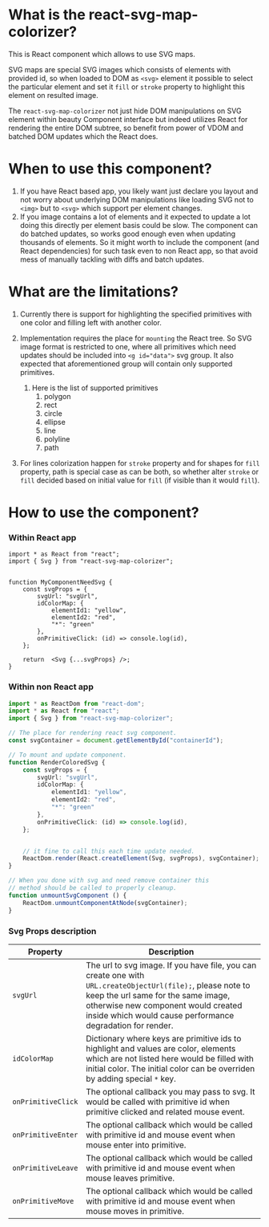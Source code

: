 # What is the react-svg-map-colorizer?
This is React component which allows to use SVG maps. 

SVG maps are special SVG images which consists of elements with provided id, so when loaded to DOM as `<svg>` element it possible to select the particular element and set it `fill` or `stroke` property to highlight this element on resulted image.

The `react-svg-map-colorizer` not just hide DOM manipulations on SVG element within beauty Component interface but indeed utilizes React for rendering the entire DOM subtree, so benefit from power of VDOM and batched DOM updates which the React does.

# When to use this component?
1. If you have React based app, you likely want just declare you layout and not worry about underlying DOM manipulations like loading SVG not to `<img>` but to `<svg>` which support per element changes.
2. If you image contains a lot of elements and it expected to update a lot doing this directly per element basis could be slow. The component can do batched updates, so works good enough even when updating thousands of elements. So it might worth to include the component (and React dependencies) for such task even to non React app, so that avoid mess of manually tackling with diffs and batch updates.

# What are the limitations?
1. Currently there is support for highlighting the specified primitives with one color and filling left with another color.

2. Implementation requires the place for `mounting` the React tree. So SVG image format is restricted to one, where all primitives which need updates should be included into `<g id="data">` svg group. It also expected that aforementioned group will contain only supported primitives.
   1. Here is the list of supported primitives
      1. polygon
	  2. rect
	  3. circle
	  4. ellipse
	  5. line
	  6. polyline
	  7. path

3. For lines colorization happen for `stroke` property and for shapes for `fill` property, path is special case as can be both, so whether alter `stroke` or `fill` decided based on initial value for `fill` (if visible than it would `fill`).

# How to use the component?
### Within React app
```tsx
import * as React from "react";
import { Svg } from "react-svg-map-colorizer";


function MyComponentNeedSvg {
	const svgProps = {
		svgUrl: "svgUrl",
		idColorMap: {
			elementId1: "yellow",
			elementId2: "red",
			"*": "green"
		},
		onPrimitiveClick: (id) => console.log(id),
	};

	return  <Svg {...svgProps} />;
}
```
### Within non React app

```ts
import * as ReactDom from "react-dom";
import * as React from "react";
import { Svg } from "react-svg-map-colorizer";

// The place for rendering react svg component.
const svgContainer = document.getElementById("containerId");

// To mount and update component.
function RenderColoredSvg {
	const svgProps = {
		svgUrl: "svgUrl",
		idColorMap: {
			elementId1: "yellow",
			elementId2: "red",
			"*": "green"
		},
		onPrimitiveClick: (id) => console.log(id),
	};


	// it fine to call this each time update needed.
	ReactDom.render(React.createElement(Svg, svgProps), svgContainer);
}

// When you done with svg and need remove container this 
// method should be called to properly cleanup.
function unmountSvgComponent () {
	ReactDom.unmountComponentAtNode(svgContainer);
}
```

### Svg Props description
| Property | Description |
|----------| ----------- |
|`svgUrl`  | The url to svg image. If you have file, you can create one with ` URL.createObjectUrl(file);`, please note to keep the url same for the same image, otherwise new component would created inside which would cause performance degradation for render.|
|`idColorMap`| Dictionary where keys are primitive ids to highlight and values are color, elements which are not listed here would be filled with initial color. The initial color can be overriden by adding special `*` key.|
|`onPrimitiveClick`| The optional callback you may pass to svg. It would be called with primitive id when primitive clicked and related mouse event.|
|`onPrimitiveEnter`| The optional callback which would be called with primitive id and mouse event when mouse enter into primitive.|
|`onPrimitiveLeave`| The optional callback which would be called with primitive id and mouse event when mouse leaves primitive.|
|`onPrimitiveMove`| The optional callback which would be called with primitive id and mouse event when mouse moves in primitive.|
